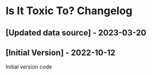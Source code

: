 # Is It Toxic To? Changelog

## [Updated data source] - 2023-03-20

## [Initial Version] - 2022-10-12

Initial version code